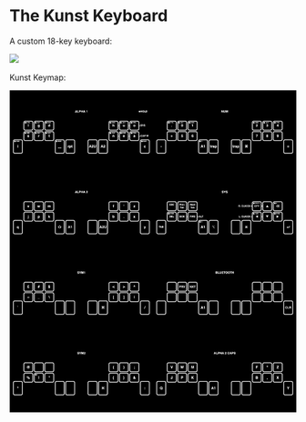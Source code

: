 # The Kunst Keyboard
A custom 18-key keyboard:

![](kunst/the_kunst_keyboard.png)

Kunst Keymap:

![](kunst/the_kunst_keymap.png)
